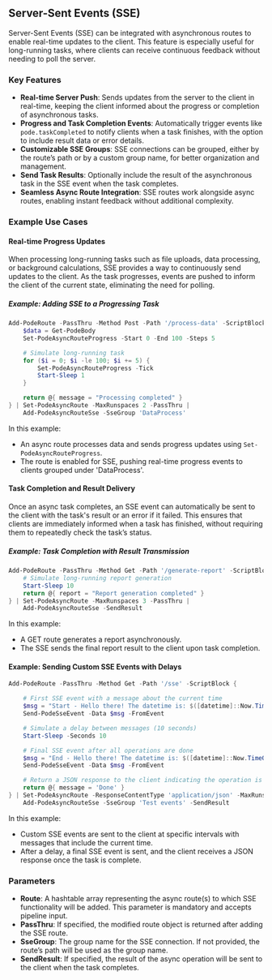## Server-Sent Events (SSE)

Server-Sent Events (SSE) can be integrated with asynchronous routes to enable real-time updates to the client. This feature is especially useful for long-running tasks, where clients can receive continuous feedback without needing to poll the server.

### Key Features

- **Real-time Server Push**: Sends updates from the server to the client in real-time, keeping the client informed about the progress or completion of asynchronous tasks.
- **Progress and Task Completion Events**: Automatically trigger events like `pode.taskCompleted` to notify clients when a task finishes, with the option to include result data or error details.
- **Customizable SSE Groups**: SSE connections can be grouped, either by the route’s path or by a custom group name, for better organization and management.
- **Send Task Results**: Optionally include the result of the asynchronous task in the SSE event when the task completes.
- **Seamless Async Route Integration**: SSE routes work alongside async routes, enabling instant feedback without additional complexity.

### Example Use Cases

#### Real-time Progress Updates

When processing long-running tasks such as file uploads, data processing, or background calculations, SSE provides a way to continuously send updates to the client. As the task progresses, events are pushed to inform the client of the current state, eliminating the need for polling.

##### Example: Adding SSE to a Progressing Task

```powershell
Add-PodeRoute -PassThru -Method Post -Path '/process-data' -ScriptBlock {
    $data = Get-PodeBody
    Set-PodeAsyncRouteProgress -Start 0 -End 100 -Steps 5

    # Simulate long-running task
    for ($i = 0; $i -le 100; $i += 5) {
        Set-PodeAsyncRouteProgress -Tick
        Start-Sleep 1
    }

    return @{ message = "Processing completed" }
} | Set-PodeAsyncRoute -MaxRunspaces 2 -PassThru |
    Add-PodeAsyncRouteSse -SseGroup 'DataProcess'
```

In this example:
- An async route processes data and sends progress updates using `Set-PodeAsyncRouteProgress`.
- The route is enabled for SSE, pushing real-time progress events to clients grouped under 'DataProcess'.

#### Task Completion and Result Delivery

Once an async task completes, an SSE event can automatically be sent to the client with the task's result or an error if it failed. This ensures that clients are immediately informed when a task has finished, without requiring them to repeatedly check the task’s status.

##### Example: Task Completion with Result Transmission

```powershell
Add-PodeRoute -PassThru -Method Get -Path '/generate-report' -ScriptBlock {
    # Simulate long-running report generation
    Start-Sleep 10
    return @{ report = "Report generation completed" }
} | Set-PodeAsyncRoute -MaxRunspaces 3 -PassThru |
    Add-PodeAsyncRouteSse -SendResult
```

In this example:
- A GET route generates a report asynchronously.
- The SSE sends the final report result to the client upon task completion.

#### Example: Sending Custom SSE Events with Delays

```powershell
Add-PodeRoute -PassThru -Method Get -Path '/sse' -ScriptBlock {

    # First SSE event with a message about the current time
    $msg = "Start - Hello there! The datetime is: $([datetime]::Now.TimeOfDay)"
    Send-PodeSseEvent -Data $msg -FromEvent

    # Simulate a delay between messages (10 seconds)
    Start-Sleep -Seconds 10

    # Final SSE event after all operations are done
    $msg = "End - Hello there! The datetime is: $([datetime]::Now.TimeOfDay)"
    Send-PodeSseEvent -Data $msg -FromEvent

    # Return a JSON response to the client indicating the operation is complete
    return @{ message = 'Done' }
} | Set-PodeAsyncRoute -ResponseContentType 'application/json' -MaxRunspaces 3 -PassThru |
    Add-PodeAsyncRouteSse -SseGroup 'Test events' -SendResult
```

In this example:
- Custom SSE events are sent to the client at specific intervals with messages that include the current time.
- After a delay, a final SSE event is sent, and the client receives a JSON response once the task is complete.

### Parameters

- **Route**: A hashtable array representing the async route(s) to which SSE functionality will be added. This parameter is mandatory and accepts pipeline input.
- **PassThru**: If specified, the modified route object is returned after adding the SSE route.
- **SseGroup**: The group name for the SSE connection. If not provided, the route’s path will be used as the group name.
- **SendResult**: If specified, the result of the async operation will be sent to the client when the task completes.